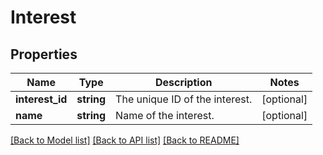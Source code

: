 # Interest

## Properties
Name | Type | Description | Notes
------------ | ------------- | ------------- | -------------
**interest_id** | **string** | The unique ID of the interest. | [optional] 
**name** | **string** | Name of the interest. | [optional] 

[[Back to Model list]](../../README.md#documentation-for-models) [[Back to API list]](../../README.md#documentation-for-api-endpoints) [[Back to README]](../../README.md)

